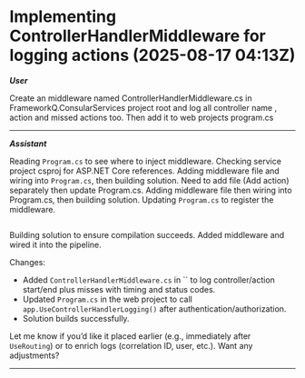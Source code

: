 <!-- Generated by SpecStory -->

# Implementing ControllerHandlerMiddleware for logging actions (2025-08-17 04:13Z)

_**User**_

Create an middleware named ControllerHandlerMiddleware.cs in FrameworkQ.ConsularServices project root and log all controller name , action and missed actions too. Then add it to web projects program.cs

---

_**Assistant**_

Reading `Program.cs` to see where to inject middleware. Checking service project csproj for ASP.NET Core references. Adding middleware file and wiring into `Program.cs`, then building solution. Need to add file (Add action) separately then update Program.cs. Adding middleware file then wiring into Program.cs, then building solution. Updating `Program.cs` to register the middleware. 
```

```
Building solution to ensure compilation succeeds. Added middleware and wired it into the pipeline.

Changes:
- Added `ControllerHandlerMiddleware.cs` in `` to log controller/action start/end plus misses with timing and status codes.
- Updated `Program.cs` in the web project to call `app.UseControllerHandlerLogging()` after authentication/authorization.
- Solution builds successfully.

Let me know if you’d like it placed earlier (e.g., immediately after `UseRouting`) or to enrich logs (correlation ID, user, etc.). Want any adjustments?

---

